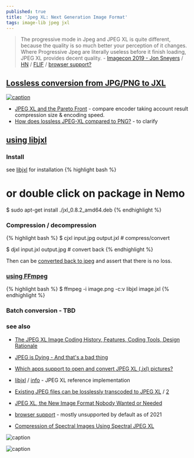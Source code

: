 ```yaml
---
published: true
title: 'Jpeg XL: Next Generation Image Format'
tags: image-lib jpeg jxl
---
```

> The progressive mode in Jpeg and JPEG XL is quite different, because the quality is so much better your perception of it changes. Where Progressive Jpeg are literally useless before it finish loading, JPEG XL provides decent quality. - [Imagecon 2019 - Jon Sneyers](https://www.slideshare.net/cloudinarymarketing/imagecon-2019-jon-sneyer) / [HN](https://news.ycombinator.com/item?id=22261612) / [FLIF](http://flif.info/index.html) / [browser support?](https://jpegxl.info/)

## [Lossless conversion from JPG/PNG to JXL](https://www.datahoards.com/lossless-conversion-from-jpg-to-jxl/)

[![caption](https://i.stack.imgur.com/lhlaM.jpg)](https://stackoverflow.com/questions/71648073/jpeg-xl-handling-of-palette-in-libjxl-command-line-tools)

- [	JPEG XL and the Pareto Front](https://news.ycombinator.com/item?id=39559281) - compare encoder taking account result compression size & encoding speed.
- [How does lossless JPEG-XL compared to PNG?](https://www.reddit.com/r/jpegxl/comments/l9ta2u/how_does_lossless_jpegxl_compared_to_png/) - to clarify


## [using libjxl](https://www.datahoards.com/lossless-conversion-from-jpg-to-jxl/#Using_libjxl_to_convert_transcode_JPEG_to_JPEG_XL)


### Install
see [ libjxl](https://github.com/libjxl/libjxl) for installation
{% highlight bash %}
# or double click on package in Nemo
$ sudo apt-get install ./jxl_0.8.2_amd64.deb
{% endhighlight %}

### Compression / decompression

{% highlight bash %}
$ cjxl input.jpg output.jxl			# compress/convert

$ djxl input.jxl output.jpg			# convert back
{% endhighlight %}

Then can be [converted back to jpeg](https://www.datahoards.com/lossless-conversion-from-jpg-to-jxl/#Converting_JPEG_XL_back_to_legacy_JPEG) and assert that there is no loss.


### [using FFmpeg](https://nixsanctuary.com/ffmpeg-now-supports-jpeg-xl-and-avif-how-to-convert-images/)

{% highlight bash %}
$ ffmpeg -i image.png -c:v libjxl image.jxl
{% endhighlight %}

### Batch conversion - TBD

### see also
- [	The JPEG XL Image Coding History, Features, Coding Tools, Design Rationale](https://news.ycombinator.com/item?id=44547686)
- [JPEG is Dying - And that's a bad thing](https://www.youtube.com/watch?v=FlWjf8asI4Y)
- [Which apps support to open and convert JPEG XL (.jxl) pictures?](https://askubuntu.com/questions/1332041/which-apps-support-to-open-and-convert-jpeg-xl-jxl-pictures)
- [ libjxl](https://github.com/libjxl/libjxl) / [info](https://jpegxl.info/) - JPEG XL reference implementation
- [Existing JPEG files can be losslessly transcoded to JPEG XL](https://jpeg.org/jpegxl/) / [2](https://cloudinary.com/blog/legacy_and_transition_creating_a_new_universal_image_codec)

- [JPEG XL, the New Image Format Nobody Wanted or Needed](https://blobfolio.com/2021/jpeg-xl/)
- [browser support](https://caniuse.com/?search=jpegxl) - mostly unsupported by default as of 2021
- [Compression of Spectral Images Using Spectral JPEG XL ](https://news.ycombinator.com/item?id=43377463)

![caption](https://image.slidesharecdn.com/imagecon2019-js-smaller1-190610172751/95/imagecon-2019-jon-sneyers-26-638.jpg?cb=1560187799)

![caption](https://image.slidesharecdn.com/imagecon2019-js-smaller1-190610172751/95/imagecon-2019-jon-sneyers-25-638.jpg?cb=1560187799)

